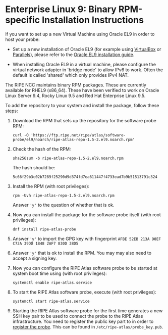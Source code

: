 # Enterprise Linux 9: Binary RPM-specific Installation Instructions

If you want to set up a new Virtual Machine using Oracle EL9 in order to host your probe:

* Set up a new installation of Oracle EL9 (for example using [VirtualBox](https://www.virtualbox.org/) or [Parallels](https://www.parallels.com/)), please refer to the [Oracle EL9 installation guide](https://docs.oracle.com/en/operating-systems/oracle-linux/9/).

* When installing Oracle EL9 in a virtual machine, please configure the virtual network adapter in 'bridge mode' to allow IPv6 to work. Often the default is called 'shared' which only provides IPv4 NAT.

The RIPE NCC maintains binary RPM packages. These are currently available for RHEL9
(x86_64). These have been verified to work on Oracle Linux Server 9.4, Rocky Linux 9.5
and Red Hat Enterprise Linux 9.5.

To add the repository to your system and install the package, follow these steps:

1. Download the RPM that sets up the repository for the software probe RPM:

    ```
    curl -O 'https://ftp.ripe.net/ripe/atlas/software-probe/el9/noarch/ripe-atlas-repo-1.5-2.el9.noarch.rpm'
    ```

2. Check the hash of the RPM:

    ```
    sha256sum -b ripe-atlas-repo-1.5-2.el9.noarch.rpm
    ```

    The hash should be:

    ```
    5c66f29b3c02b7289f25290d9d374fd7ea611447f4733ead7b9b51513791c324
    ```

3. Install the RPM (with root privileges):

    ```
    rpm -Uvh ripe-atlas-repo-1.5-2.el9.noarch.rpm
    ```

    Answer `'y'` to the question of whether that is ok.


4. Now you can install the package for the software probe itself (with root privileges):

    ```
    dnf install ripe-atlas-probe
    ```

5. Answer `'y'` to import the GPG key with fingerprint `AFBE 52EB 213A 90EF C72A 39DD 1B48 2AF7 830D 38D5`

6. Answer `'y'` that is ok to install the RPM. You may may also need to accept a signing key.

7. Now you can configure the RIPE Atlas software probe to be started at system boot time
   using (with root privileges):
    ```
    systemctl enable ripe-atlas.service
    ```
8. To start the RIPE Atlas software probe, execute (with root privileges):
    ```
    systemctl start ripe-atlas.service
    ```
9. Starting the RIPE Atlas software probe for the first time generates a new SSH key pair to be used to
   connect the probe to the RIPE Atlas infrastructure. You need to register
   the public key part to in order to [register the probe](https://atlas.ripe.net/apply/swprobe/).
   This can be found in `/etc/ripe-atlas/probe_key.pub`.
